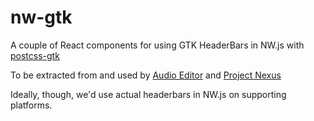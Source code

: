 
# nw-gtk

A couple of React components for using GTK HeaderBars in NW.js
with [postcss-gtk](https://github.com/1j01/postcss-gtk)

To be extracted from and used by
[Audio Editor](http://github.com/1j01/audio-editor)
and
[Project Nexus](http://github.com/1j01/project-nexus)

Ideally, though, we'd use actual headerbars in NW.js on supporting platforms.
